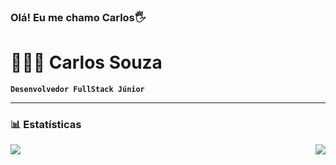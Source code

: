 
### Olá! Eu me chamo Carlos🖐️

# 👨🏻‍💻 Carlos Souza

**`Desenvolvedor FullStack Júnior`**




---

### 📊 Estatísticas

</p>

<p align="right">
<img align="left" src="https://github-readme-stats.vercel.app/api?username=Carlosfzz&theme=tokyonight&show_icons=true" />

<img  float="right" src="https://github-readme-stats.vercel.app/api/top-langs/?username=Carlosfzz&theme=tokyonight&show_icons=true" />

</p>
